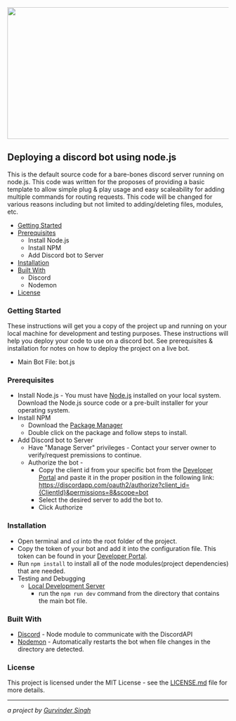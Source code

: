 <img src="https://cdn-images-1.medium.com/max/2000/1*55023Q0DHGutevORRQh-pA.png" width=1000 height=300>

## Deploying a discord bot using node.js ##
This is the default source code for a bare-bones discord server running on node.js. This code was written for the proposes of providing a basic template to allow simple plug & play usage and easy scaleability for adding multiple commands for routing requests. This code will be changed for various reasons including but not limited to adding/deleting files, modules, etc.

* [Getting Started](#getting-started)
* [Prerequisites](#prerequisites)
  * Install Node.js
  * Install NPM
  * Add Discord bot to Server
* [Installation](#installation)
* [Built With](#built-with)
  * Discord
  * Nodemon
* [License](#license)

### Getting Started
These instructions will get you a copy of the project up and running on your local machine for development and testing purposes. These instructions will help you deploy your code to use on a discord bot. See prerequisites & installation for notes on how to deploy the project on a live bot.
* Main Bot File: bot.js

### Prerequisites ###
* Install Node.js - You must have [Node.js](https://nodejs.org/en/download/) installed on your local system. Download the Node.js source code or a pre-built installer for your operating system.
* Install NPM
  * Download the [Package Manager](https://www.npmjs.com/get-npm)
  * Double click on the package and follow steps to install.
* Add Discord bot to Server
  * Have "Manage Server" privileges - Contact your server owner to verify/request premissions to continue.
  * Authorize the bot - 
    * Copy the client id from your specific bot from the [Developer Portal](https://discordapp.com/developers/applications/) and paste it in the proper position in the following link: https://discordapp.com/oauth2/authorize?client_id={ClientId}&permissions=8&scope=bot
    * Select the desired server to add the bot to.
    * Click Authorize

### Installation ###
* Open terminal and ```cd``` into the root folder of the project.
* Copy the token of your bot and add it into the configuration file. This token can be found in your [Developer Portal](https://discordapp.com/developers/applications/).
* Run ```npm install``` to install all of the node modules(project dependencies) that are needed.
* Testing and Debugging
  * [Local Development Server](https://nodejs.org/en/docs/guides/getting-started-guide/)
    * run the `npm run dev` command from the directory that contains the main bot file.

### Built With ###
* [Discord](https://discord.js.org/#/) - Node module to communicate with the DiscordAPI
* [Nodemon](https://www.npmjs.com/package/nodemon) - Automatically restarts the bot when file changes in the directory are detected.

### License ###
This project is licensed under the MIT License - see the [LICENSE.md](LICENSE.md) file for more details.
- - - -
_a project by [Gurvinder Singh](https://github.com/tubbyyyy)_
